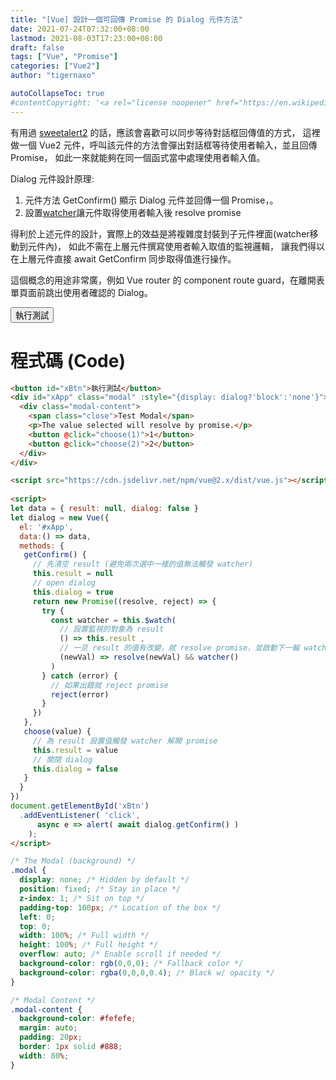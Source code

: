 ```yaml
---
title: "[Vue] 設計一個可回傳 Promise 的 Dialog 元件方法"
date: 2021-07-24T07:32:00+08:00
lastmod: 2021-08-03T17:23:00+08:00
draft: false
tags: ["Vue", "Promise"]
categories: ["Vue2"]
author: "tigernaxo"

autoCollapseToc: true
#contentCopyright: '<a rel="license noopener" href="https://en.wikipedia.org/wiki/Wikipedia:Text_of_Creative_Commons_Attribution-ShareAlike_3.0_Unported_License" target="_blank">Creative Commons Attribution-ShareAlike License</a>'
---
```

有用過 [sweetalert2](https://sweetalert2.github.io/) 的話，應該會喜歡可以同步等待對話框回傳值的方式，
這裡做一個 Vue2 元件，呼叫該元件的方法會彈出對話框等待使用者輸入，並且回傳 Promise，
如此一來就能夠在同一個函式當中處理使用者輸入值。

Dialog 元件設計原理:
  1. 元件方法 GetConfirm() 顯示 Dialog 元件並回傳一個 Promise，。
  2. 設置[watcher](https://vuejs.org/v2/api/#vm-watch)讓元件取得使用者輸入後 resolve promise 

得利於上述元件的設計，實際上的效益是將複雜度封裝到子元件裡面(watcher移動到元件內)，
如此不需在上層元件撰寫使用者輸入取值的監視邏輯，
讓我們得以在上層元件直接 await GetConfirm 同步取得值進行操作。

這個概念的用途非常廣，例如 Vue router 的 component route guard，在離開表單頁面前跳出使用者確認的 Dialog。

<button id="xBtn">執行測試</button>

# 程式碼 (Code)

```html
<button id="xBtn">執行測試</button>
<div id="xApp" class="modal" :style="{display: dialog?'block':'none'}">
  <div class="modal-content">
    <span class="close">Test Modal</span>
    <p>The value selected will resolve by promise.</p>
    <button @click="choose(1)">1</button>
    <button @click="choose(2)">2</button>
  </div>
</div>
```

```html
<script src="https://cdn.jsdelivr.net/npm/vue@2.x/dist/vue.js"></script>
 
<script>
let data = { result: null, dialog: false }
let dialog = new Vue({
  el: '#xApp',
  data:() => data,
  methods: {
   getConfirm() {
     // 先清空 result (避免兩次選中一樣的值無法觸發 watcher)
     this.result = null 
     // open dialog
     this.dialog = true 
     return new Promise((resolve, reject) => {
       try {
         const watcher = this.$watch(
           // 設置監視的對象為 result
           () => this.result ,
           // 一旦 result 的值有改變，就 resolve promise，並啟動下一輪 watcher 
           (newVal) => resolve(newVal) && watcher()
         )
       } catch (error) {
         // 如果出錯就 reject promise
         reject(error)
       }
     })
   },
   choose(value) {
     // 為 result 設置值觸發 watcher 解開 promise
     this.result = value 
     // 關閉 dialog
     this.dialog = false
   }
  }
})
document.getElementById('xBtn')
  .addEventListener( 'click', 
      async e => alert( await dialog.getConfirm() )
    );
</script>
```

```css
/* The Modal (background) */
.modal {
  display: none; /* Hidden by default */
  position: fixed; /* Stay in place */
  z-index: 1; /* Sit on top */
  padding-top: 100px; /* Location of the box */
  left: 0;
  top: 0;
  width: 100%; /* Full width */
  height: 100%; /* Full height */
  overflow: auto; /* Enable scroll if needed */
  background-color: rgb(0,0,0); /* Fallback color */
  background-color: rgba(0,0,0,0.4); /* Black w/ opacity */
}

/* Modal Content */
.modal-content {
  background-color: #fefefe;
  margin: auto;
  padding: 20px;
  border: 1px solid #888;
  width: 80%;
}
```

<style>
/* The Modal (background) */
.modal {
  display: none; /* Hidden by default */
  position: fixed; /* Stay in place */
  z-index: 1; /* Sit on top */
  padding-top: 100px; /* Location of the box */
  left: 0;
  top: 0;
  width: 100%; /* Full width */
  height: 100%; /* Full height */
  overflow: auto; /* Enable scroll if needed */
  background-color: rgb(0,0,0); /* Fallback color */
  background-color: rgba(0,0,0,0.4); /* Black w/ opacity */
}

/* Modal Content */
.modal-content {
  background-color: #fefefe;
  margin: auto;
  padding: 20px;
  border: 1px solid #888;
  width: 80%;
}
</style>


<div id="xApp" class="modal" :style="{display: dialog?'block':'none'}">
  <div class="modal-content">
    <span class="close">Test Modal</span>
    <p>The value selected will resolve by promise.</p>
    <button @click="choose(1)">1</button>
    <button @click="choose(2)">2</button>
  </div>
</div>

<script src="https://cdn.jsdelivr.net/npm/vue@2.x/dist/vue.js"></script>

<script>
let data = { result: null, dialog: false }
let dialog = new Vue({
  el: '#xApp',
  data:() => data,
  methods: {
   getConfirm() {
     // 先清空 result (避免兩次選中一樣的值無法觸發 watcher)
     this.result = null 
     // 打開 dialog
     this.dialog = true 
     // 回傳 Promise
     return new Promise((resolve, reject) => {
       try {
         const watcher = this.$watch(
           // 設置監視的對象為 result
           () => this.result ,
           // 一旦 result 的值有改變，就 resolve promise，並啟動下一輪 watcher 
           (newVal) => resolve(newVal) && watcher()
         )
       } catch (error) {
         // 如果出錯就 reject promise
         reject(error)
       }
     })
   },
   choose(value) {
     // 為 result 設置值觸發 watcher 解開 promise
     this.result = value 
     // 關閉 dialog
     this.dialog = false
   }
  }
})
document.getElementById('xBtn')
  .addEventListener( 'click', 
      async e => alert( await dialog.getConfirm() )
    );
</script>
